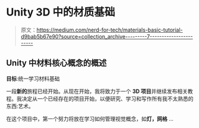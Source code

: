# Unity 3D 中的材质基础

> 原文：<https://medium.com/nerd-for-tech/materials-basic-tutorial-d9bab5b67e90?source=collection_archive---------7----------------------->

## Unity 中材料核心概念的概述

**目标**:统一学习材料基础

一段**新的**旅程已经开始。从现在开始，我将致力于一个 **3D 项目**并继续发布相关教程。我决定从一个已经存在的项目开始，以便研究、学习和写作所有我不太熟悉的东西:艺术。

在这个项目中，第一个努力将放在学习如何管理视觉概念，如**灯，网格** …